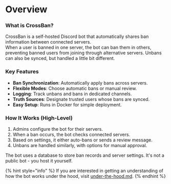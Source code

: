 # Overview

### What is CrossBan?

CrossBan is a self-hosted Discord bot that automatically shares ban information between connected servers.\
When a user is banned in one server, the bot can ban them in others, preventing banned users from joining through alternative servers. Unbans can also be synced, but handled a little bit different.

### Key Features

* **Ban Synchronization**: Automatically apply bans across servers.
* **Flexible Modes**: Choose automatic bans or manual review.
* **Logging**: Track unbans and bans in dedicated channels.
* **Truth Sources**: Designate trusted users whose bans are synced.
* **Easy Setup**: Runs in Docker for simple deployment.

### How It Works (High-Level)

1. Admins configure the bot for their servers.
2. When a ban occurs, the bot checks connected servers.
3. Based on settings, it either auto-bans or sends a review message.
4. Unbans are handled similarly, with options for manual approval.

The bot uses a database to store ban records and server settings. It's not a public bot - you host it yourself.

{% hint style="info" %}
If you are interested in getting an understanding of how the bot works under the hood, visit [under-the-hood.md](under-the-hood.md "mention").
{% endhint %}
